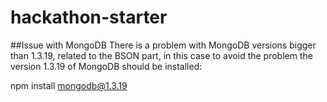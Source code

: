 # hackathon-starter

##Issue with MongoDB
There is a problem with MongoDB versions bigger than 1.3.19, related to the BSON part, in this case to avoid the problem the version 1.3.19 of MongoDB should be installed:

npm install mongodb@1.3.19
